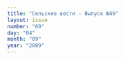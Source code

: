 ```yaml
---
title: "Сельские вести - Выпуск №69"
layout: issue
number: "69"
day: "04"
month: "09"
year: "2009"
---
```

